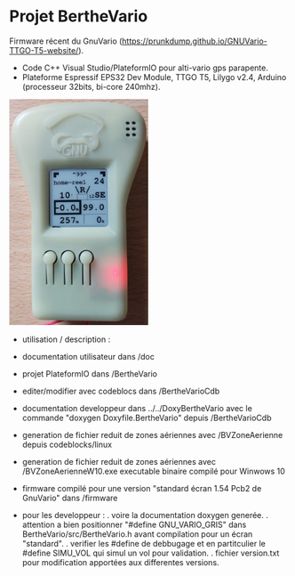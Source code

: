 # Projet BertheVario
Firmware récent du GnuVario (https://prunkdump.github.io/GNUVario-TTGO-T5-website/).
- Code C++ Visual Studio/PlateformIO pour alti-vario gps parapente.
- Plateforme Espressif EPS32 Dev Module, TTGO T5, Lilygo v2.4, Arduino (processeur 32bits, bi-core 240mhz).

<img src="./GnuVario-Fin.jpg" width="250"/>

* utilisation / description :
- documentation utilisateur dans /doc
- projet PlateformIO dans /BertheVario
- editer/modifier avec codeblocs dans /BertheVarioCdb
- documentation developpeur dans ../../DoxyBertheVario avec le commande "doxygen Doxyfile.BertheVario" depuis /BertheVarioCdb
- generation de fichier reduit de zones aériennes avec /BVZoneAerienne depuis codeblocks/linux
- generation de fichier reduit de zones aériennes avec /BVZoneAerienneW10.exe executable binaire compilé pour Winwows 10
- firmware compilé pour une version "standard écran 1.54 Pcb2 de GnuVario" dans /firmware
 
- pour les developpeur :
 . voire la documentation doxygen generée.
 . attention a bien positionner "#define GNU_VARIO_GRIS" dans BertheVario/src/BertheVario.h avant compilation pour un écran "standard".
 . verifier les #define de debbugage et en partitculier le #define SIMU_VOL qui simul un vol pour validation.
 . fichier version.txt pour modification apportées aux differentes versions.
